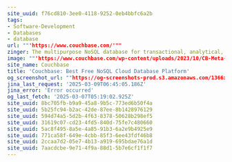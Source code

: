 ```yaml
---
site_uuid: f76cd810-3ee0-4118-9252-0eb4bbfc6a2b
tags:
- Software-Development
- Databases
- database
url: ""'https://www.couchbase.com/'""
zinger: The multipurpose NoSQL database for transactional, analytical, mobile, and AI applications.
image: ""'https://www.couchbase.com/wp-content/uploads/2023/10/CB-Meta-Image-1.png'""
site_name: Couchbase
title: 'Couchbase: Best Free NoSQL Cloud Database Platform'
og_screenshot_url: ""https://og-screenshots-prod.s3.amazonaws.com/1366x768/80/false/a727e75d0b18988cebf0dc23ee9780dc390aea0922af149a6fd9cb45b313d957.jpeg""
jina_last_request: '2025-03-09T06:45:05.186Z'
jina_error: 'Error occurred'
og_last_fetch: '2025-03-07T05:19:02.925Z'
site_uuid: 8bc705fb-b9a9-45a8-9b5c-773ed6b50f4a
site_uuid: 5b25fc94-b2ac-42de-87ee-8b1428976129
site_uuid: 594d74a5-5d2b-4f63-8378-50628b298ef5
site_uuid: 31619c07-cd23-4fd5-840d-75fe7c480660
site_uuid: 5ac8f495-8a5e-4a85-91b3-6a2e9b4925e9
site_uuid: 771ca58f-649e-4cbb-85f3-6ee43fdf46b8
site_uuid: 2ccaa7d2-05e7-4b13-a919-695bdae76a1d
site_uuid: 7aacdcbe-9e71-4f9a-88d1-5b7e6cf1f1f7
---
```


